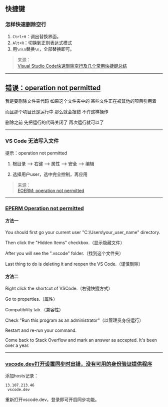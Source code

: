 ## 快捷键

### 怎样快速删除空行

1. `Ctrl+H`：调出替换界面。
2. `Alt+R`：切换到正则表达式模式
3. 用`\n\n`替换`\n`，全部替换即可。

> 来源：  
> [Visual Studio Code快速删除空行及几个常用快捷键总结](https://www.cnblogs.com/wenzhongxiang/p/10367568.html)

---

## [错误：operation not permitted](https://blog.csdn.net/yunchong_zhao/article/details/108052919)

我是要删除文件夹代码 如果这个文件夹中的 某些文件正在被其他的项目引用着

而且那个项目还是运行中 那么就会报错 不许这样操作

删除之前 先把运行的代码关闭了 再次运行就可以了


---

### VS Code 无法写入文件

提示：operation not permitted

1. 根目录 –> 右键 –> 属性 –> 安全 –> 编辑

2. 选择用户user，选中完全控制，再应用

> 来源：  
> [EOERM: operation not permitted](https://blog.csdn.net/whileqq/article/details/116130784)

---

### [EPERM Operation not permitted](https://stackoverflow.com/questions/60908817/visual-studio-code-eperm-operation-not-permitted/64370599)

#### 方法一
<!-- {docsify-ignore} -->
You should first go your current user "C:\Users\your_user_name" directory.

Then click the "Hidden Items" checkbox.（显示隐藏文件）

After you will see the ".vscode" folder.（找到这个文件夹）

Last thing to do is deleting it and reopen the VS Code.（谨慎删除）


#### 方法二
<!-- {docsify-ignore} -->
Right click the shortcut of VSCode.（右键快捷方式）

Go to properties.（属性）

Compatibility tab.（兼容性）

Check "Run this program as an administrator"（以管理员身份运行）

Restart and re-run your command.

Come back to Stack Overflow and mark an answer as accepted. It's been over a year.


---

### [vscode.dev打开设置同步时出错，没有可用的身份验证提供程序](https://blog.csdn.net/LeoForBest/article/details/125456390)

添加hosts记录：

```
13.107.213.46
 vscode.dev
```
重新打开vscode.dev，登录即可开启同步功能。


